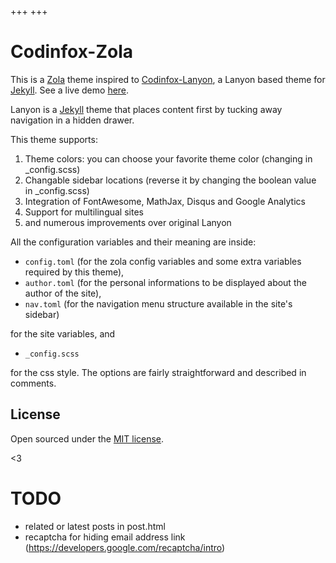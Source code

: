 +++
+++

# Codinfox-Zola

This is a [Zola](https://www.getzola.com) theme inspired to [Codinfox-Lanyon](https://codinfox.github.com/), a Lanyon based theme for [Jekyll](http://jekyllrb.com). See a live demo [here](http://svavs.github.io).

Lanyon is a [Jekyll](http://jekyllrb.com) theme that places content first by tucking away navigation in a hidden drawer.

This theme supports:

1. Theme colors: you can choose your favorite theme color (changing in _config.scss)
2. Changable sidebar locations (reverse it by changing the boolean value in _config.scss)
3. Integration of FontAwesome, MathJax, Disqus and Google Analytics
4. Support for multilingual sites
4. and numerous improvements over original Lanyon

All the configuration variables and their meaning are inside:

- `config.toml` (for the zola config variables and some extra variables required by this theme),
- `author.toml` (for the personal informations to be displayed about the author of the site),
- `nav.toml` (for the navigation menu structure available in the site's sidebar)

for the site variables, and

- `_config.scss`

for the css style. The options are fairly straightforward and described in comments.


## License

Open sourced under the [MIT license](LICENSE.md).

<3

# TODO
 - related or latest posts in post.html
 - recaptcha for hiding email address link (https://developers.google.com/recaptcha/intro)
